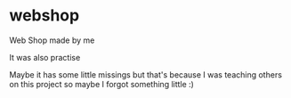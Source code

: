 # webshop
Web Shop made by me

It was also practise

Maybe it has some little missings but that's because I was teaching others on this project so maybe I forgot something little :)
